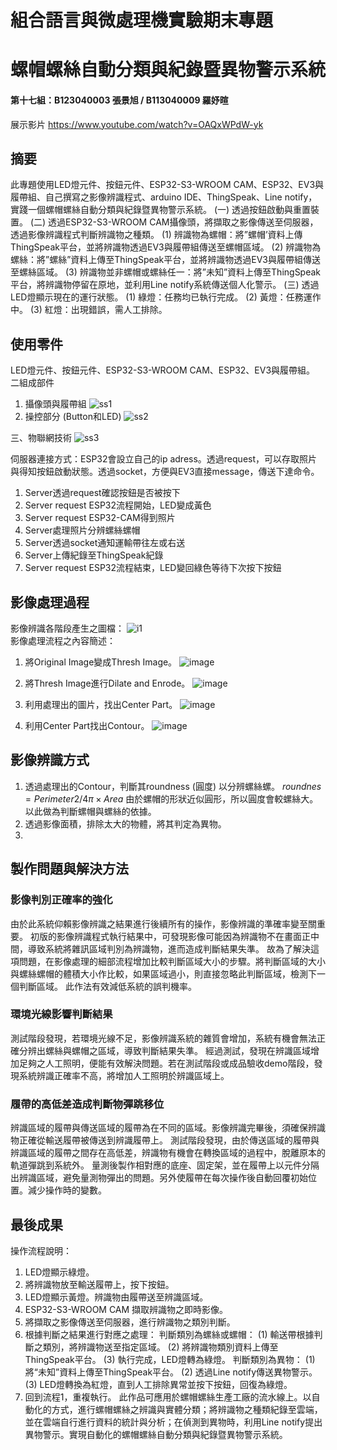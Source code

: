 
# 組合語言與微處理機實驗期末專題
# 螺帽螺絲自動分類與紀錄暨異物警示系統
#### 第十七組：B123040003 張景旭 / B113040009 羅妤暄

展示影片
https://www.youtube.com/watch?v=OAQxWPdW-yk

## 摘要
此專題使用LED燈元件、按鈕元件、ESP32-S3-WROOM CAM、ESP32、EV3與履帶組、自己撰寫之影像辨識程式、arduino IDE、ThingSpeak、Line notify，實踐一個螺帽螺絲自動分類與紀錄暨異物警示系統。
(一) 透過按鈕啟動與重置裝置。
(二) 透過ESP32-S3-WROOM CAM攝像頭，將擷取之影像傳送至伺服器，透過影像辨識程式判斷辨識物之種類。
(1) 辨識物為螺帽：將”螺帽’資料上傳ThingSpeak平台，並將辨識物透過EV3與履帶組傳送至螺帽區域。
(2) 辨識物為螺絲：將”螺絲”資料上傳至ThingSpeak平台，並將辨識物透過EV3與履帶組傳送至螺絲區域。
(3) 辨識物並非螺帽或螺絲任一：將”未知”資料上傳至ThingSpeak平台，將辨識物停留在原地，並利用Line notify系統傳送個人化警示。
(三) 透過LED燈顯示現在的運行狀態。
(1) 綠燈：任務均已執行完成。
(2) 黃燈：任務運作中。
(3) 紅燈：出現錯誤，需人工排除。


## 使用零件
LED燈元件、按鈕元件、ESP32-S3-WROOM CAM、ESP32、EV3與履帶組。
二組成部件
1.	攝像頭與履帶組
![ss1](https://hackmd.io/_uploads/Bymjg6sLee.png)
2.	操控部分 (Button和LED)
![ss2](https://hackmd.io/_uploads/Bk6wxasLle.jpg)


三、物聯網技術
![ss3](https://hackmd.io/_uploads/H1e1-6oLxl.png)


伺服器連接方式：ESP32會設立自己的ip adress。透過request，可以存取照片與得知按鈕啟動狀態。透過socket，方便與EV3直接message，傳送下達命令。
1.	Server透過request確認按鈕是否被按下
2.	Server request ESP32流程開始，LED變成黃色
3.	Server request ESP32-CAM得到照片
4.	Server處理照片分辨螺絲螺帽
5.	Server透過socket通知運輸帶往左或右送
6.	Server上傳紀錄至ThingSpeak紀錄
7.	Server request ESP32流程結束，LED變回綠色等待下次按下按鈕
 
## 影像處理過程
影像辨識各階段產生之圖檔：
![i1](https://hackmd.io/_uploads/rJVL-pjUxe.png)     
影像處理流程之內容簡述：
1.	將Original Image變成Thresh Image。 
	![image](https://hackmd.io/_uploads/rJaYWajLge.png)

2.	將Thresh Image進行Dilate and Enrode。 
	![image](https://hackmd.io/_uploads/Hy1s-psIll.png)

3.	利用處理出的圖片，找出Center Part。
	![image](https://hackmd.io/_uploads/B1th-TjLxg.png)
        
4.	利用Center Part找出Contour。
	![image](https://hackmd.io/_uploads/rJjGzTjIgl.png)
         
## 影像辨識方式
1.	透過處理出的Contour，判斷其roundness (圓度) 以分辨螺絲螺。
$roundnes = Perimeter2 / 4π × Area$ 
由於螺帽的形狀近似圓形，所以圓度會較螺絲大。以此做為判斷螺帽與螺絲的依據。
2.	透過影像面積，排除太大的物體，將其判定為異物。
3.	
## 製作問題與解決方法

### 影像判別正確率的強化
由於此系統仰賴影像辨識之結果進行後續所有的操作，影像辨識的準確率變至關重要。
	初版的影像辨識程式執行結果中，可發現影像可能因為辨識物不在畫面正中間，導致系統將雜訊區域判別為辨識物，進而造成判斷結果失準。
	故為了解決這項問題，在影像處理的細部流程增加比較判斷區域大小的步驟。將判斷區域的大小與螺絲螺帽的體積大小作比較，如果區域過小，則直接忽略此判斷區域，檢測下一個判斷區域。
此作法有效減低系統的誤判機率。
###	環境光線影響判斷結果
測試階段發現，若環境光線不足，影像辨識系統的雜質會增加，系統有機會無法正確分辨出螺絲與螺帽之區域，導致判斷結果失準。
經過測試，發現在辨識區域增加足夠之人工照明，便能有效解決問題。若在測試階段或成品驗收demo階段，發現系統辨識正確率不高，將增加人工照明於辨識區域上。
###	履帶的高低差造成判斷物彈跳移位
辨識區域的履帶與傳送區域的履帶為在不同的區域。影像辨識完畢後，須確保辨識物正確從輸送履帶被傳送到辨識履帶上。
測試階段發現，由於傳送區域的履帶與辨識區域的履帶之間存在高低差，辨識物有機會在轉換區域的過程中，脫離原本的軌道彈跳到系統外。
量測後製作相對應的底座、固定架，並在履帶上以元件分隔出辨識區域，避免量測物彈出的問題。另外使履帶在每次操作後自動回覆初始位置。減少操作時的變數。



## 最後成果
操作流程說明：
1.	LED燈顯示綠燈。
2.	將辨識物放至輸送履帶上，按下按鈕。
3.	LED燈顯示黃燈。辨識物由履帶送至辨識區域。
4.	ESP32-S3-WROOM CAM 擷取辨識物之即時影像。
5.	將擷取之影像傳送至伺服器，進行辨識物之類別判斷。
6.	根據判斷之結果進行對應之處理：
判斷類別為螺絲或螺帽：
(1)	輸送帶根據判斷之類別，將辨識物送至指定區域。
(2)	將辨識物類別資料上傳至ThingSpeak平台。
(3)	執行完成，LED燈轉為綠燈。
判斷類別為異物：
(1)	將“未知”資料上傳至ThingSpeak平台。
(2)	透過Line notify傳送異物警示。
(3)	LED燈轉換為紅燈，直到人工排除異常並按下按鈕，回復為綠燈。
7.	回到流程1，重複執行。
此作品可應用於螺帽螺絲生產工廠的流水線上。以自動化的方式，進行螺帽螺絲之辨識與實體分類；將辨識物之種類紀錄至雲端，並在雲端自行進行資料的統計與分析；在偵測到異物時，利用Line notify提出異物警示。實現自動化的螺帽螺絲自動分類與紀錄暨異物警示系統。
